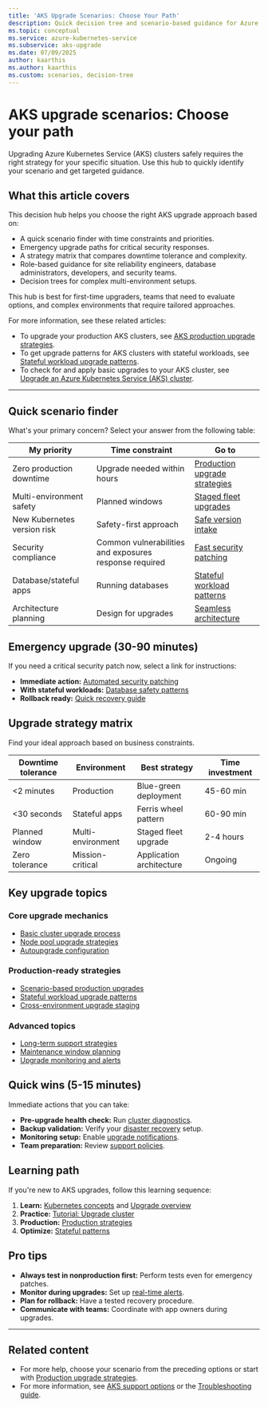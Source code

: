 ```yaml
---
title: 'AKS Upgrade Scenarios: Choose Your Path'
description: Quick decision tree and scenario-based guidance for Azure Kubernetes Service cluster upgrades based on your specific business needs and constraints.
ms.topic: conceptual
ms.service: azure-kubernetes-service
ms.subservice: aks-upgrade
ms.date: 07/09/2025
author: kaarthis
ms.author: kaarthis
ms.custom: scenarios, decision-tree
---
```


# AKS upgrade scenarios: Choose your path

Upgrading Azure Kubernetes Service (AKS) clusters safely requires the right strategy for your specific situation. Use this hub to quickly identify your scenario and get targeted guidance.

## What this article covers

This decision hub helps you choose the right AKS upgrade approach based on:

- A quick scenario finder with time constraints and priorities.
- Emergency upgrade paths for critical security responses.
- A strategy matrix that compares downtime tolerance and complexity.
- Role-based guidance for site reliability engineers, database administrators, developers, and security teams.
- Decision trees for complex multi-environment setups.

This hub is best for first-time upgraders, teams that need to evaluate options, and complex environments that require tailored approaches.

For more information, see these related articles:

- To upgrade your production AKS clusters, see [AKS production upgrade strategies](aks-production-upgrade-strategies.md).
- To get upgrade patterns for AKS clusters with stateful workloads, see [Stateful workload upgrade patterns](stateful-workload-upgrades.md).
- To check for and apply basic upgrades to your AKS cluster, see [Upgrade an Azure Kubernetes Service (AKS) cluster](upgrade-aks-cluster.md).

---

## Quick scenario finder

What's your primary concern? Select your answer from the following table:

| My priority | Time constraint | Go to |
|-------------|----------------|-------|
| Zero production downtime | Upgrade needed within hours | [Production upgrade strategies](aks-production-upgrade-strategies.md#scenario-1-minimal-downtime-production-upgrades) |
| Multi-environment safety | Planned windows | [Staged fleet upgrades](aks-production-upgrade-strategies.md#scenario-2-staging-upgrades-across-environments) |
| New Kubernetes version risk | Safety-first approach | [Safe version intake](aks-production-upgrade-strategies.md#scenario-3-safe-kubernetes-version-intake) |
| Security compliance | Common vulnerabilities and exposures response required | [Fast security patching](aks-production-upgrade-strategies.md#scenario-4-fastest-security-patch-deployment) |
| Database/stateful apps | Running databases | [Stateful workload patterns](stateful-workload-upgrades.md) |
| Architecture planning | Design for upgrades | [Seamless architecture](aks-production-upgrade-strategies.md#scenario-5-application-architecture-for-seamless-upgrades) |

## Emergency upgrade (30-90 minutes)

If you need a critical security patch now, select a link for instructions:

- **Immediate action:** [Automated security patching](aks-production-upgrade-strategies.md#scenario-4-fastest-security-patch-deployment)
- **With stateful workloads:** [Database safety patterns](stateful-workload-upgrades.md#-emergency-upgrade-checklist)
- **Rollback ready:** [Quick recovery guide](aks-production-upgrade-strategies.md#emergency-rollback-procedures)

## Upgrade strategy matrix

Find your ideal approach based on business constraints.

| Downtime tolerance | Environment | Best strategy | Time investment |
|-------------------|-------------|---------------|----------------|
| <2 minutes | Production | Blue-green deployment | 45-60 min |
| <30 seconds | Stateful apps | Ferris wheel pattern | 60-90 min |
| Planned window | Multi-environment | Staged fleet upgrade | 2-4 hours |
| Zero tolerance | Mission-critical | Application architecture | Ongoing |

## Key upgrade topics

### Core upgrade mechanics

- [Basic cluster upgrade process](upgrade-aks-cluster.md)
- [Node pool upgrade strategies](upgrade-cluster.md)
- [Autoupgrade configuration](auto-upgrade-cluster.md)

### Production-ready strategies

- [Scenario-based production upgrades](aks-production-upgrade-strategies.md)
- [Stateful workload upgrade patterns](stateful-workload-upgrades.md)
- [Cross-environment upgrade staging](aks-production-upgrade-strategies.md#scenario-2-staging-upgrades-across-environments)

### Advanced topics

- [Long-term support strategies](long-term-support.md)
- [Maintenance window planning](planned-maintenance.md)
- [Upgrade monitoring and alerts](aks-communication-manager.md)

## Quick wins (5-15 minutes)

Immediate actions that you can take:

- **Pre-upgrade health check:** Run [cluster diagnostics](aks-diagnostics.md).
- **Backup validation:** Verify your [disaster recovery](ha-dr-overview.md) setup.
- **Monitoring setup:** Enable [upgrade notifications](aks-communication-manager.md).
- **Team preparation:** Review [support policies](support-policies.md).

## Learning path

If you're new to AKS upgrades, follow this learning sequence:

1. **Learn:** [Kubernetes concepts](core-aks-concepts.md) and [Upgrade overview](upgrade-cluster.md)
1. **Practice:** [Tutorial: Upgrade cluster](tutorial-kubernetes-upgrade-cluster.md)
1. **Production:** [Production strategies](aks-production-upgrade-strategies.md)
1. **Optimize:** [Stateful patterns](stateful-workload-upgrades.md)

## Pro tips

- **Always test in nonproduction first:** Perform tests even for emergency patches.
- **Monitor during upgrades:** Set up [real-time alerts](aks-communication-manager.md).
- **Plan for rollback:** Have a tested recovery procedure.
- **Communicate with teams:** Coordinate with app owners during upgrades.

---

## Related content

- For more help, choose your scenario from the preceding options or start with [Production upgrade strategies](aks-production-upgrade-strategies.md).
- For more information, see [AKS support options](aks-support-help.md) or the [Troubleshooting guide](./upgrade-cluster.md#common-upgrade-scenarios-and-recommendations).
